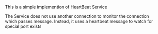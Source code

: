 This is a simple implemention of HeartBeat Service

The Service does not use another connection to monitor the connection which passes message.
Instead, it uses a heartbeat message to watch for special port exists